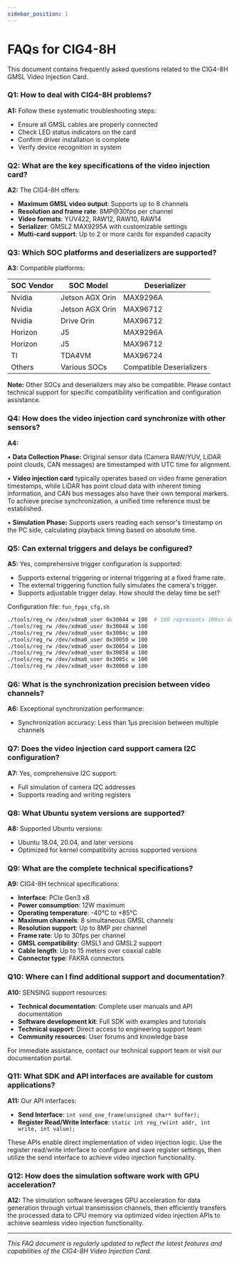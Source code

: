 ```yaml
---
sidebar_position: 1
---
```


# FAQs for CIG4-8H

This document contains frequently asked questions related to the CIG4-8H GMSL Video Injection Card.

<!-- ![SENSING Logo](/img/SENSING_logo_en2.png) -->

### Q1: How to deal with ClG4-8H problems?

**A1:** Follow these systematic troubleshooting steps:
- Ensure all GMSL cables are properly connected
- Check LED status indicators on the card
- Confirm driver installation is complete
- Verify device recognition in system

### Q2: What are the key specifications of the video injection card?

**A2:** The CIG4-8H offers:
- **Maximum GMSL video output**: Supports up to 8 channels
- **Resolution and frame rate**: 8MP@30fps per channel
- **Video formats**: YUV422, RAW12, RAW10, RAW14
- **Serializer**: GMSL2 MAX9295A with customizable settings
- **Multi-card support**: Up to 2 or more cards for expanded capacity

### Q3: Which SOC platforms and deserializers are supported?

**A3:** Compatible platforms:

| SOC Vendor | SOC Model | Deserializer |
|------------|-----------|--------------|
| Nvidia | Jetson AGX Orin | MAX9296A |
| Nvidia | Jetson AGX Orin | MAX96712 |
| Nvidia | Drive Orin | MAX96712 |
| Horizon | J5 | MAX9296A |
| Horizon | J5 | MAX96712 |
| TI | TDA4VM | MAX96724 |
| Others | Various SOCs | Compatible Deserializers |

**Note:** Other SOCs and deserializers may also be compatible. Please contact technical support for specific compatibility verification and configuration assistance.

### Q4: How does the video injection card synchronize with other sensors?

**A4:**

• **Data Collection Phase:** Original sensor data (Camera RAW/YUV, LiDAR point clouds, CAN messages) are timestamped with UTC time for alignment.

• **Video injection card** typically operates based on video frame generation timestamps, while LiDAR has point cloud data with inherent timing information, and CAN bus messages also have their own temporal markers. To achieve precise synchronization, a unified time reference must be established.

• **Simulation Phase:** Supports users reading each sensor's timestamp on the PC side, calculating playback timing based on absolute time.

### Q5: Can external triggers and delays be configured?

**A5:** Yes, comprehensive trigger configuration is supported:
- Supports external triggering or internal triggering at a fixed frame rate.
- The external triggering function fully simulates the camera's trigger.
- Supports adjustable trigger delay. How should the delay time be set?

Configuration file: `fun_fpga_cfg.sh` 

```bash
./tools/reg_rw /dev/xdma0_user 0x30044 w 100  # 100 represents 100us delay
./tools/reg_rw /dev/xdma0_user 0x30048 w 100  
./tools/reg_rw /dev/xdma0_user 0x3004c w 100  
./tools/reg_rw /dev/xdma0_user 0x30050 w 100  
./tools/reg_rw /dev/xdma0_user 0x30054 w 100  
./tools/reg_rw /dev/xdma0_user 0x30058 w 100  
./tools/reg_rw /dev/xdma0_user 0x3005c w 100  
./tools/reg_rw /dev/xdma0_user 0x30060 w 100  
```

### Q6: What is the synchronization precision between video channels?

**A6:** Exceptional synchronization performance:
- Synchronization accuracy: Less than 1μs precision between multiple channels
<!-- - Precise timing coordination across all active channels -->

### Q7: Does the video injection card support camera I2C configuration?

**A7:** Yes, comprehensive I2C support:
- Full simulation of camera I2C addresses
- Supports reading and writing registers

### Q8: What Ubuntu system versions are supported?

**A8:** Supported Ubuntu versions:
- Ubuntu 18.04, 20.04, and later versions
- Optimized for kernel compatibility across supported versions

### Q9: What are the complete technical specifications?

**A9:** CIG4-8H technical specifications:
- **Interface**: PCIe Gen3 x8
- **Power consumption**: 12W maximum
- **Operating temperature**: -40°C to +85°C
- **Maximum channels**: 8 simultaneous GMSL channels
- **Resolution support**: Up to 8MP per channel
- **Frame rate**: Up to 30fps per channel
- **GMSL compatibility**: GMSL1 and GMSL2 support
- **Cable length**: Up to 15 meters over coaxial cable
- **Connector type**: FAKRA connectors

### Q10: Where can I find additional support and documentation?

**A10:** SENSING support resources:
- **Technical documentation**: Complete user manuals and API documentation
- **Software development kit**: Full SDK with examples and tutorials
- **Technical support**: Direct access to engineering support team
- **Community resources**: User forums and knowledge base

For immediate assistance, contact our technical support team or visit our documentation portal.

### Q11: What SDK and API interfaces are available for custom applications?

**A11:** Our API interfaces:
- **Send Interface**: `int send_one_frame(unsigned char* buffer);`
- **Register Read/Write Interface**: `static int reg_rw(int addr, int write, int value);`

These APIs enable direct implementation of video injection logic. Use the register read/write interface to configure and save register settings, then utilize the send interface to achieve video injection functionality.

### Q12: How does the simulation software work with GPU acceleration?

**A12:** The simulation software leverages GPU acceleration for data generation through virtual transmission channels, then efficiently transfers the processed data to CPU memory via optimized video injection APIs to achieve seamless video injection functionality.

---

*This FAQ document is regularly updated to reflect the latest features and capabilities of the CIG4-8H Video Injection Card.*


